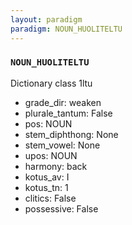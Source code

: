 ```yaml
---
layout: paradigm
paradigm: NOUN_HUOLITELTU
---
```

### ` NOUN_HUOLITELTU `

Dictionary class 1ltu
* grade_dir: weaken
* plurale_tantum: False
* pos: NOUN
* stem_diphthong: None
* stem_vowel: None
* upos: NOUN
* harmony: back
* kotus_av: I
* kotus_tn: 1
* clitics: False
* possessive: False
